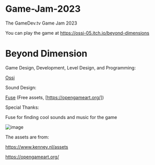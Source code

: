 # Game-Jam-2023
The GameDev.tv Game Jam 2023

You can play the game at https://ossi-05.itch.io/beyond-dimensions

# Beyond Dimension 

Game Design, Development, Level Design, and Programming:

[Ossi](https://github.com/Ossi05)

Sound Design:

[Fuse](https://github.com/fusee1) (Free assets, [https://opengameart.org/])

Special Thanks:

Fuse for finding cool sounds and music for the game

![image](https://github.com/Ossi05/Game-Jam-2023/assets/77546709/a817ed62-98a7-4ab9-b77a-ad15bfe308e7)


The assets are from:

https://www.kenney.nl/assets

https://opengameart.org/
